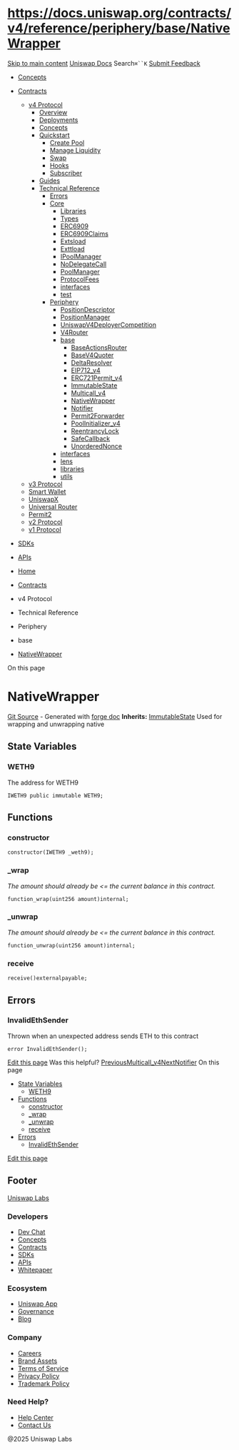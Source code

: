 # https://docs.uniswap.org/contracts/v4/reference/periphery/base/NativeWrapper

[Skip to main content](https://docs.uniswap.org/contracts/v4/reference/periphery/base/NativeWrapper#__docusaurus_skipToContent_fallback)
[Uniswap Docs](https://docs.uniswap.org/)
Search`⌘``K`
[Submit Feedback](https://docs.google.com/forms/d/e/1FAIpQLSdjSkZam8KiatL9XACRVxCHjDJjaPGbls77PCXDKFn4JwykXg/viewform)
  * [Concepts](https://docs.uniswap.org/concepts/overview)
  * [Contracts](https://docs.uniswap.org/contracts/v4/overview)
    * [v4 Protocol](https://docs.uniswap.org/contracts/v4/reference/periphery/base/NativeWrapper)
      * [Overview](https://docs.uniswap.org/contracts/v4/overview)
      * [Deployments](https://docs.uniswap.org/contracts/v4/deployments)
      * [Concepts](https://docs.uniswap.org/contracts/v4/reference/periphery/base/NativeWrapper)
      * [Quickstart](https://docs.uniswap.org/contracts/v4/reference/periphery/base/NativeWrapper)
        * [Create Pool](https://docs.uniswap.org/contracts/v4/quickstart/create-pool)
        * [Manage Liquidity](https://docs.uniswap.org/contracts/v4/reference/periphery/base/NativeWrapper)
        * [Swap](https://docs.uniswap.org/contracts/v4/quickstart/swap)
        * [Hooks](https://docs.uniswap.org/contracts/v4/reference/periphery/base/NativeWrapper)
        * [Subscriber](https://docs.uniswap.org/contracts/v4/quickstart/subscriber)
      * [Guides](https://docs.uniswap.org/contracts/v4/reference/periphery/base/NativeWrapper)
      * [Technical Reference](https://docs.uniswap.org/contracts/v4/reference/periphery/base/NativeWrapper)
        * [Errors](https://docs.uniswap.org/contracts/v4/reference/errors/)
        * [Core](https://docs.uniswap.org/contracts/v4/reference/periphery/base/NativeWrapper)
          * [Libraries](https://docs.uniswap.org/contracts/v4/reference/periphery/base/NativeWrapper)
          * [Types](https://docs.uniswap.org/contracts/v4/reference/periphery/base/NativeWrapper)
          * [ERC6909](https://docs.uniswap.org/contracts/v4/reference/core/ERC6909)
          * [ERC6909Claims](https://docs.uniswap.org/contracts/v4/reference/core/ERC6909Claims)
          * [Extsload](https://docs.uniswap.org/contracts/v4/reference/core/Extsload)
          * [Exttload](https://docs.uniswap.org/contracts/v4/reference/core/Exttload)
          * [IPoolManager](https://docs.uniswap.org/contracts/v4/reference/core/IPoolManager)
          * [NoDelegateCall](https://docs.uniswap.org/contracts/v4/reference/core/NoDelegateCall)
          * [PoolManager](https://docs.uniswap.org/contracts/v4/reference/core/PoolManager)
          * [ProtocolFees](https://docs.uniswap.org/contracts/v4/reference/core/ProtocolFees)
          * [interfaces](https://docs.uniswap.org/contracts/v4/reference/periphery/base/NativeWrapper)
          * [test](https://docs.uniswap.org/contracts/v4/reference/periphery/base/NativeWrapper)
        * [Periphery](https://docs.uniswap.org/contracts/v4/reference/periphery/base/NativeWrapper)
          * [PositionDescriptor](https://docs.uniswap.org/contracts/v4/reference/periphery/PositionDescriptor)
          * [PositionManager](https://docs.uniswap.org/contracts/v4/reference/periphery/PositionManager)
          * [UniswapV4DeployerCompetition](https://docs.uniswap.org/contracts/v4/reference/periphery/UniswapV4DeployerCompetition)
          * [V4Router](https://docs.uniswap.org/contracts/v4/reference/periphery/V4Router)
          * [base](https://docs.uniswap.org/contracts/v4/reference/periphery/base/NativeWrapper)
            * [BaseActionsRouter](https://docs.uniswap.org/contracts/v4/reference/periphery/base/BaseActionsRouter)
            * [BaseV4Quoter](https://docs.uniswap.org/contracts/v4/reference/periphery/base/BaseV4Quoter)
            * [DeltaResolver](https://docs.uniswap.org/contracts/v4/reference/periphery/base/DeltaResolver)
            * [EIP712_v4](https://docs.uniswap.org/contracts/v4/reference/periphery/base/EIP712_v4)
            * [ERC721Permit_v4](https://docs.uniswap.org/contracts/v4/reference/periphery/base/ERC721Permit_v4)
            * [ImmutableState](https://docs.uniswap.org/contracts/v4/reference/periphery/base/ImmutableState)
            * [Multicall_v4](https://docs.uniswap.org/contracts/v4/reference/periphery/base/Multicall_v4)
            * [NativeWrapper](https://docs.uniswap.org/contracts/v4/reference/periphery/base/NativeWrapper)
            * [Notifier](https://docs.uniswap.org/contracts/v4/reference/periphery/base/Notifier)
            * [Permit2Forwarder](https://docs.uniswap.org/contracts/v4/reference/periphery/base/Permit2Forwarder)
            * [PoolInitializer_v4](https://docs.uniswap.org/contracts/v4/reference/periphery/base/PoolInitializer_v4)
            * [ReentrancyLock](https://docs.uniswap.org/contracts/v4/reference/periphery/base/ReentrancyLock)
            * [SafeCallback](https://docs.uniswap.org/contracts/v4/reference/periphery/base/SafeCallback)
            * [UnorderedNonce](https://docs.uniswap.org/contracts/v4/reference/periphery/base/UnorderedNonce)
          * [interfaces](https://docs.uniswap.org/contracts/v4/reference/periphery/base/NativeWrapper)
          * [lens](https://docs.uniswap.org/contracts/v4/reference/periphery/base/NativeWrapper)
          * [libraries](https://docs.uniswap.org/contracts/v4/reference/periphery/base/NativeWrapper)
          * [utils](https://docs.uniswap.org/contracts/v4/reference/periphery/base/NativeWrapper)
    * [v3 Protocol](https://docs.uniswap.org/contracts/v4/reference/periphery/base/NativeWrapper)
    * [Smart Wallet](https://docs.uniswap.org/contracts/v4/reference/periphery/base/NativeWrapper)
    * [UniswapX](https://docs.uniswap.org/contracts/v4/reference/periphery/base/NativeWrapper)
    * [Universal Router](https://docs.uniswap.org/contracts/v4/reference/periphery/base/NativeWrapper)
    * [Permit2](https://docs.uniswap.org/contracts/v4/reference/periphery/base/NativeWrapper)
    * [v2 Protocol](https://docs.uniswap.org/contracts/v4/reference/periphery/base/NativeWrapper)
    * [v1 Protocol](https://docs.uniswap.org/contracts/v4/reference/periphery/base/NativeWrapper)
  * [SDKs](https://docs.uniswap.org/sdk/v4/overview)
  * [APIs](https://docs.uniswap.org/api/subgraph/overview)


  * [Home](https://docs.uniswap.org/)
  * [Contracts](https://docs.uniswap.org/contracts/v4/overview)
  * v4 Protocol
  * Technical Reference
  * Periphery
  * base
  * [NativeWrapper](https://docs.uniswap.org/contracts/v4/reference/periphery/base/NativeWrapper)


On this page
# NativeWrapper
[Git Source](https://github.com/uniswap/v4-periphery/blob/ea2bf2e1ba6863bb809fc2ff791744f308c4a26d/src/base/NativeWrapper.sol) - Generated with [forge doc](https://book.getfoundry.sh/reference/forge/forge-doc)
**Inherits:** [ImmutableState](https://docs.uniswap.org/contracts/v4/reference/periphery/base/ImmutableState)
Used for wrapping and unwrapping native
## State Variables[​](https://docs.uniswap.org/contracts/v4/reference/periphery/base/NativeWrapper#state-variables "Direct link to State Variables")
### WETH9[​](https://docs.uniswap.org/contracts/v4/reference/periphery/base/NativeWrapper#weth9 "Direct link to WETH9")
The address for WETH9
```
IWETH9 public immutable WETH9;
```

## Functions[​](https://docs.uniswap.org/contracts/v4/reference/periphery/base/NativeWrapper#functions "Direct link to Functions")
### constructor[​](https://docs.uniswap.org/contracts/v4/reference/periphery/base/NativeWrapper#constructor "Direct link to constructor")
```
constructor(IWETH9 _weth9);
```

### _wrap[​](https://docs.uniswap.org/contracts/v4/reference/periphery/base/NativeWrapper#_wrap "Direct link to _wrap")
_The amount should already be <= the current balance in this contract._
```
function_wrap(uint256 amount)internal;
```

### _unwrap[​](https://docs.uniswap.org/contracts/v4/reference/periphery/base/NativeWrapper#_unwrap "Direct link to _unwrap")
_The amount should already be <= the current balance in this contract._
```
function_unwrap(uint256 amount)internal;
```

### receive[​](https://docs.uniswap.org/contracts/v4/reference/periphery/base/NativeWrapper#receive "Direct link to receive")
```
receive()externalpayable;
```

## Errors[​](https://docs.uniswap.org/contracts/v4/reference/periphery/base/NativeWrapper#errors "Direct link to Errors")
### InvalidEthSender[​](https://docs.uniswap.org/contracts/v4/reference/periphery/base/NativeWrapper#invalidethsender "Direct link to InvalidEthSender")
Thrown when an unexpected address sends ETH to this contract
```
error InvalidEthSender();
```

[Edit this page](https://github.com/uniswap/uniswap-docs/tree/main/docs/contracts/v4/reference/periphery/base/NativeWrapper.md)
Was this helpful?
[PreviousMulticall_v4](https://docs.uniswap.org/contracts/v4/reference/periphery/base/Multicall_v4)[NextNotifier](https://docs.uniswap.org/contracts/v4/reference/periphery/base/Notifier)
On this page
  * [State Variables](https://docs.uniswap.org/contracts/v4/reference/periphery/base/NativeWrapper#state-variables)
    * [WETH9](https://docs.uniswap.org/contracts/v4/reference/periphery/base/NativeWrapper#weth9)
  * [Functions](https://docs.uniswap.org/contracts/v4/reference/periphery/base/NativeWrapper#functions)
    * [constructor](https://docs.uniswap.org/contracts/v4/reference/periphery/base/NativeWrapper#constructor)
    * [_wrap](https://docs.uniswap.org/contracts/v4/reference/periphery/base/NativeWrapper#_wrap)
    * [_unwrap](https://docs.uniswap.org/contracts/v4/reference/periphery/base/NativeWrapper#_unwrap)
    * [receive](https://docs.uniswap.org/contracts/v4/reference/periphery/base/NativeWrapper#receive)
  * [Errors](https://docs.uniswap.org/contracts/v4/reference/periphery/base/NativeWrapper#errors)
    * [InvalidEthSender](https://docs.uniswap.org/contracts/v4/reference/periphery/base/NativeWrapper#invalidethsender)


[Edit this page](https://github.com/uniswap/uniswap-docs/tree/main/docs/contracts/v4/reference/periphery/base/NativeWrapper.md)
## Footer
[Uniswap Labs](https://docs.uniswap.org/)
### Developers
  * [Dev Chat](https://discord.com/invite/uniswap)
  * [Concepts](https://docs.uniswap.org/concepts/overview)
  * [Contracts](https://docs.uniswap.org/contracts/v4/overview)
  * [SDKs](https://docs.uniswap.org/sdk/v4/overview)
  * [APIs](https://docs.uniswap.org/api/subgraph/overview)
  * [Whitepaper](https://app.uniswap.org/whitepaper-v4.pdf)


### Ecosystem
  * [Uniswap App](https://app.uniswap.org/)
  * [Governance](https://www.uniswapfoundation.org/governance)
  * [Blog](https://blog.uniswap.org/)


### Company
  * [Careers](https://boards.greenhouse.io/uniswaplabs)
  * [Brand Assets](https://github.com/Uniswap/brand-assets/raw/main/Uniswap%20Brand%20Assets.zip)
  * [Terms of Service](https://support.uniswap.org/hc/en-us/articles/30935100859661-Uniswap-Labs-Terms-of-Service)
  * [Privacy Policy](https://support.uniswap.org/hc/en-us/articles/30934457771405-Uniswap-Labs-Privacy-Policy)
  * [Trademark Policy](https://support.uniswap.org/hc/en-us/articles/30934762216973-Uniswap-Labs-Trademark-Guidelines)


### Need Help?
  * [Help Center](https://support.uniswap.org/)
  * [Contact Us](https://support.uniswap.org/hc/en-us/requests/new)


@2025 Uniswap Labs
[](https://github.com/uniswap/uniswap-docs)[](https://twitter.com/Uniswap)[](https://discord.com/invite/uniswap)

